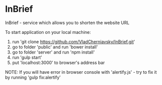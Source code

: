 # InBrief
InBrief - service which allows you to shorten the  website URL

To start application on your local machine:

1. run  'git clone https://github.com/VladCherniavsky/InBrief.git'
2. go to folder 'public' and run 'bower install'
3. go to folder 'server' and run 'npm install'
4. run 'gulp start'
5. put 'localhost:3000' to browser's address bar


NOTE:
If you will have error in browser console with 'alertify.js' - try to fix it by running 'gulp fix:alertify'
